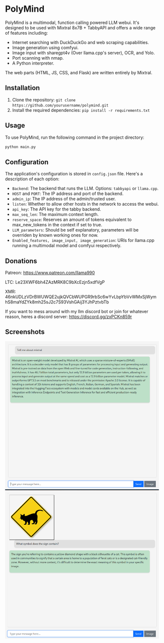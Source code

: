 # PolyMind

PolyMind is a multimodal, function calling powered LLM webui. It's designed to be used with Mixtral 8x7B + TabbyAPI and offers a wide range of features including:

- Internet searching with DuckDuckGo and web scraping capabilities.
- Image generation using comfyui.
- Image input with sharegpt4v (Over llama.cpp's server), OCR, and Yolo.
- Port scanning with nmap.
- A Python interpreter.

The web parts (HTML, JS, CSS, and Flask) are written entirely by Mixtral.

## Installation
1. Clone the repository: `git clone https://github.com/yourusername/polymind.git`
2. Install the required dependencies: `pip install -r requirements.txt`

## Usage

To use PolyMind, run the following command in the project directory:

```bash
python main.py
```

## Configuration

The application's configuration is stored in `config.json` file. Here's a description of each option:

- `Backend`: The backend that runs the LLM. Options: `tabbyapi` or `llama.cpp`.
- `HOST` and `PORT`: The IP address and port of the backend.
- `admin_ip`: The IP address of the admin/trusted user.
- `listen`: Whether to allow other hosts in the network to access the webui.
- `api_key`: The API key for the tabby backend.
- `max_seq_len`: The maximum context length.
- `reserve_space`: Reserves an amount of tokens equivalent to max_new_tokens in the context if set to true.
- `LLM_parameters`: Should be self explanatory, parameters will be overriden by known working ones for now.
- `Enabled_features, image_input, image_generation`: URIs for llama.cpp running a multimodal model and comfyui respectively.

## Donations

Patreon: https://www.patreon.com/llama990

LTC: Le23XWF6bh4ZAzMRK8C9bXcEzjn5xdfVgP

XMR: 46nkUDLzVDrBWUWQE2ujkQVCbWUPGR9rbSc6wYvLbpYbVvWMxSjWymhS8maYdZYk8mh25sJ2c7S93VshGAij3YJhPztvbTb

If you want to mess around with my llm discord bot or join for whatever reason, heres a discord server:
https://discord.gg/zxPCKn859r

## Screenshots
![screenshot0](/images/screenshot0.png)
![screenshot1](/images/screenshot1.png)
